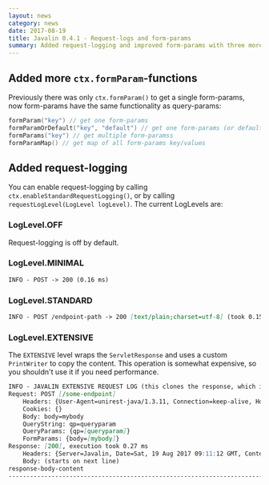 ```yaml
---
layout: news
category: news
date: 2017-08-19
title: Javalin 0.4.1 - Request-logs and form-params
summary: Added request-logging and improved form-params with three more functions
---
```


## Added more `ctx.formParam`-functions
Previously there was only `ctx.formParam()` to get a single form-params,
now form-params have the same functionality as query-params:

```kotlin
formParam("key") // get one form-params
formParamOrDefault("key", "default") // get one form-params (or default if null)
formParams("key") // get multiple form-paramss
formParamMap() // get map of all form-params key/values
```

## Added request-logging
You can enable request-logging by calling `ctx.enableStandardRequestLogging()`,
or by calling `requestLogLevel(LogLevel logLevel)`. The current LogLevels are:

### LogLevel.OFF
Request-logging is off by default.

### LogLevel.MINIMAL
```markdown
INFO - POST -> 200 (0.16 ms)
```

### LogLevel.STANDARD
```markdown
INFO - POST /endpoint-path -> 200 [text/plain;charset=utf-8] (took 0.15 ms)
```

### LogLevel.EXTENSIVE
The `EXTENSIVE` level wraps the `ServletResponse` and uses a custom `PrintWriter` to copy the content.
This operation is somewhat expensive, so you shouldn't use it if you need performance.

```markdown
INFO - JAVALIN EXTENSIVE REQUEST LOG (this clones the response, which is an expensive operation):
Request: POST [/some-endpoint]
    Headers: {User-Agent=unirest-java/1.3.11, Connection=keep-alive, Host=localhost:51958, Accept-Encoding=gzip, Content-Length=4, Content-Type=text/plain; charset=UTF-8}
    Cookies: {}
    Body: body=mybody
    QueryString: qp=queryparam
    QueryParams: {qp=[queryparam]}
    FormParams: {body=[mybody]}
Response: [200], execution took 0.27 ms
    Headers: {Server=Javalin, Date=Sat, 19 Aug 2017 09:11:12 GMT, Content-Type=text/plain;charset=utf-8}
    Body: (starts on next line)
response-body-content
----------------------------------------------------------------------------------
```
